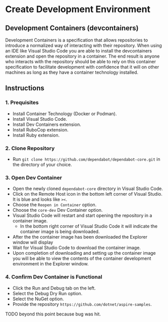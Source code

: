 # Create Development Environment

## Development Containers (devcontainers)

Development Containers is a specification that allows repositories to introduce a normalized way of interacting with their repository. When using an IDE like Visual Studio Code you are able to install the devcontainers extension and open the repository in a container. The end result is anyone who interacts with the repository should be able to rely on this container specification to facilitate development with confidence that it will on other machines as long as they have a container technology installed.

## Instructions

### 1. Prequisites
- Install Container Technology (Docker or Podman).
- Install Visual Studio Code.
- Install Dev Containers extension.
- Install RuboCop extension.
- Install Ruby extension.

### 2. Clone Repository
- Run `git clone https://github.com/dependabot/dependabot-core.git` in the directory of your choice.

### 3. Open Dev Container
- Open the newly cloned `dependabot-core` directory in Visual Studio Code.
- Click on the Remote Host icon in the bottom left corner of Visual Studio. It is blue and looks like `><`.
- Choose the `Reopen in Container` option.
- Choose the `core-dev` Dev Container option.
- Visual Studio Code will restart and start opening the repository in a container image.
  - In the bottom right corner of Visual Studio Code it will indicate the container image is being downloaded.
- After the the container image has been downloaded the Explorer window will display 
- Wait for Visual Studio Code to download the container image.
- Upon completion of downloading and setting up the container image you will be able to view the contents of the container development environment in the Explorer window.

### 4. Confirm Dev Container is Functional
- Click the Run and Debug tab on the left.
- Select the Debug Dry Run option.
- Select the NuGet option.
- Provide the repository `https://github.com/dotnet/aspire-samples`.

TODO beyond this point because bug was hit.
